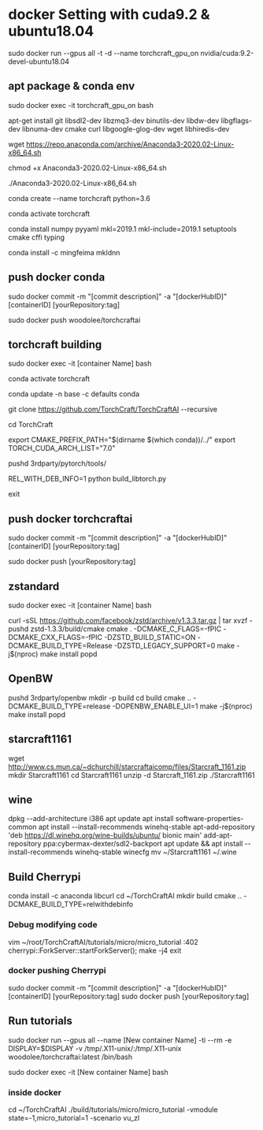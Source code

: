# docker Setting  with cuda9.2 & ubuntu18.04

sudo docker run --gpus all -t -d --name torchcraft_gpu_on nvidia/cuda:9.2-devel-ubuntu18.04

## apt package & conda env

sudo docker exec -it torchcraft_gpu_on bash

apt-get install git libsdl2-dev libzmq3-dev binutils-dev libdw-dev libgflags-dev libnuma-dev cmake curl libgoogle-glog-dev wget libhiredis-dev

wget https://repo.anaconda.com/archive/Anaconda3-2020.02-Linux-x86_64.sh

chmod +x Anaconda3-2020.02-Linux-x86_64.sh 

./Anaconda3-2020.02-Linux-x86_64.sh 

conda create --name torchcraft python=3.6

conda activate torchcraft

conda install numpy pyyaml mkl=2019.1 mkl-include=2019.1 setuptools cmake cffi typing

conda install -c mingfeima mkldnn

## push docker conda

sudo docker commit -m "[commit description]" -a "[dockerHubID]" [containerID] [yourRepository:tag]

sudo docker push woodolee/torchcraftai

## torchcraft building
sudo docker exec -it [container Name] bash

conda activate torchcraft

conda update -n base -c defaults conda

git clone https://github.com/TorchCraft/TorchCraftAI --recursive

cd TorchCraft

export CMAKE_PREFIX_PATH="$(dirname $(which conda))/../"
export TORCH_CUDA_ARCH_LIST="7.0"

pushd 3rdparty/pytorch/tools/

REL_WITH_DEB_INFO=1 python build_libtorch.py

exit

## push docker torchcraftai

sudo docker commit -m "[commit description]" -a "[dockerHubID]" [containerID] [yourRepository:tag]

sudo docker push [yourRepository:tag]

## zstandard

sudo docker exec -it [container Name] bash

curl -sSL https://github.com/facebook/zstd/archive/v1.3.3.tar.gz | tar xvzf -
pushd zstd-1.3.3/build/cmake
cmake . -DCMAKE_C_FLAGS=-fPIC -DCMAKE_CXX_FLAGS=-fPIC -DZSTD_BUILD_STATIC=ON -DCMAKE_BUILD_TYPE=Release -DZSTD_LEGACY_SUPPORT=0
make -j$(nproc)
make install
popd

## OpenBW

pushd 3rdparty/openbw
mkdir -p build
cd build
cmake .. -DCMAKE_BUILD_TYPE=release -DOPENBW_ENABLE_UI=1
make -j$(nproc)
make install
popd

## starcraft1161
wget http://www.cs.mun.ca/~dchurchill/starcraftaicomp/files/Starcraft_1161.zip
mkdir Starcraft1161
cd Starcraft1161
unzip -d Starcraft_1161.zip ./Starcraft1161

## wine
dpkg --add-architecture i386
apt update
apt install software-properties-common
apt install --install-recommends winehq-stable
apt-add-repository 'deb https://dl.winehq.org/wine-builds/ubuntu/ bionic main'
add-apt-repository ppa:cybermax-dexter/sdl2-backport
apt update && apt install --install-recommends winehq-stable
winecfg
mv ~/Starcraft1161 ~/.wine

## Build Cherrypi

conda install -c anaconda libcurl
cd ~/TorchCraftAI
mkdir build 
cmake .. -DCMAKE_BUILD_TYPE=relwithdebinfo

### Debug modifying code
vim ~/root/TorchCraftAI/tutorials/micro/micro_tutorial
:402
cherrypi::ForkServer::startForkServer();
make -j4
exit

### docker pushing Cherrypi
sudo docker commit -m "[commit description]" -a "[dockerHubID]" [containerID] [yourRepository:tag]
sudo docker push [yourRepository:tag]

## Run tutorials

sudo docker run --gpus all --name [New container Name] -ti --rm -e DISPLAY=$DISPLAY -v /tmp/.X11-unix/:/tmp/.X11-unix woodolee/torchcraftai:latest /bin/bash

sudo docker exec -it [New container Name] bash

### inside docker

cd ~/TorchCraftAI
./build/tutorials/micro/micro_tutorial -vmodule state=-1,micro_tutorial=1 -scenario vu_zl




